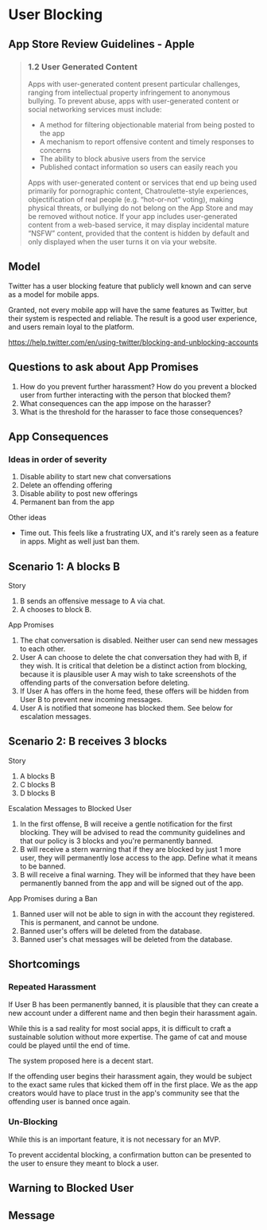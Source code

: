 # User Blocking


## App Store Review Guidelines - Apple

> ### 1.2 User Generated Content
> Apps with user-generated content present particular challenges, ranging from intellectual property infringement to anonymous bullying. To prevent abuse, apps with user-generated content or social networking services must include:
> * A method for filtering objectionable material from being posted to the app
> * A mechanism to report offensive content and timely responses to concerns
> * The ability to block abusive users from the service
> * Published contact information so users can easily reach you
> 
> Apps with user-generated content or services that end up being used primarily for pornographic content, Chatroulette-style experiences, objectification of real people (e.g. “hot-or-not” voting), making physical threats, or bullying do not belong on the App Store and may be removed without notice. If your app includes user-generated content from a web-based service, it may display incidental mature “NSFW” content, provided that the content is hidden by default and only displayed when the user turns it on via your website.

## Model

Twitter has a user blocking feature that publicly well known and can serve as a model for mobile apps.

Granted, not every mobile app will have the same features as Twitter, but their system is respected and reliable. The result is a good user experience, and users remain loyal to the platform. 

https://help.twitter.com/en/using-twitter/blocking-and-unblocking-accounts

## Questions to ask about App Promises

1. How do you prevent further harassment? How do you prevent a blocked user from further interacting with the person that blocked them?
2. What consequences can the app impose on the harasser?
3. What is the threshold for the harasser to face those consequences?

## App Consequences

### Ideas in order of severity


1. Disable ability to start new chat conversations
2. Delete an offending offering
3. Disable ability to post new offerings
4. Permanent ban from the app

Other ideas

* Time out. This feels like a frustrating UX, and it's rarely seen as a feature in apps. Might as well just ban them.


## Scenario 1: A blocks B

Story

1. B sends an offensive message to A via chat.
2. A chooses to block B.


App Promises

1. The chat conversation is disabled. Neither user can send new messages to each other.
2. User A can choose to delete the chat conversation they had with B, if they wish. It is critical that deletion be a distinct action from blocking, because it is plausible user A may wish to take screenshots of the offending parts of the conversation before deleting.
3. If User A has offers in the home feed, these offers will be hidden from User B to prevent new incoming messages.
4. User A is notified that someone has blocked them. See below for escalation messages.

## Scenario 2: B receives 3 blocks

Story

1. A blocks B
2. C blocks B
3. D blocks B

Escalation Messages to Blocked User

1. In the first offense, B will receive a gentle notification for the first blocking. They will be advised to read the community guidelines and that our policy is 3 blocks and you're permanently banned.
2. B will receive a stern warning that if they are blocked by just 1 more user, they will permanently  lose access to the app. Define what it means to be banned.
3. B will receive a final warning. They will be informed that they have been permanently banned from the app and will be signed out of the app.

App Promises during a Ban

1. Banned user will not be able to sign in with the account they registered. This is permanent, and cannot be undone.
2. Banned user's offers will be deleted from the database.
3. Banned user's chat messages will be deleted from the database.

## Shortcomings

### Repeated Harassment

If User B has been permanently banned, it is plausible that they can create a new account under a different name and then begin their harassment again.

While this is a sad reality for most social apps, it is difficult to craft a sustainable solution without more expertise. The game of cat and mouse could be played until the end of time.

The system proposed here is a decent start.

If the offending user begins their harassment again, they would be subject to the exact same rules that kicked them off in the first place. We as the app creators would have to place trust in the app's community see that the offending user is banned once again.

### Un-Blocking

While this is an important feature, it is not necessary for an MVP.

To prevent accidental blocking, a confirmation button can be presented to the user to ensure they meant to block a user.

## Warning to Blocked User

## Message